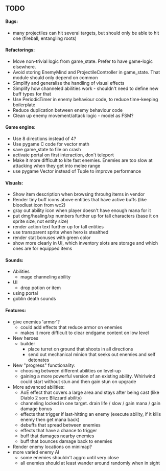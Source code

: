 ## TODO

#### Bugs:
* many projectiles can hit several targets, but should only be able to hit one (fireball, entangling roots)

#### Refactorings:
* Move non-trivial logic from game_state. Prefer to have game-logic elsewhere.
* Avoid storing EnemyMind and ProjectileController in game_state. That module should only depend on common
* Simplify and generalise the handling of visual effects
* Simplify how channeled abilities work - shouldn't need to define new buff types for that
* Use PeriodicTimer in enemy behaviour code, to reduce time-keeping boilerplate
* Reduce duplication between enemy behaviour code
* Clean up enemy movement/attack logic - model as FSM?

#### Game engine:
* Use 8 directions instead of 4?
* Use pygame C code for vector math
* save game_state to file on crash
* activate portal on first interaction, don't teleport
* Make it more difficult to kite fast enemies. Enemies are too slow at attacking when they get into melee range
* use pygame Vector instead of Tuple to improve performance

#### Visuals:
* Show item description when browsing throuhg items in vendor
* Render tiny buff icons above entities that have active buffs (like bloodlust icon from wc2)
* gray out ability icon when player doesn't have enough mana for it
* put dmg/healing/xp numbers further up for tall characters (base it on sprite size, not entity size)
* render action text further up for tall entities
* use transparent sprite when hero is stealthed
* render stat bonuses with green color
* show more clearly in UI, which inventory slots are storage and which ones are for equipped items

#### Sounds:
* Abilities
    * mage channeling ability
* UI
    * drop potion or item
* using portal
* goblin death sounds

#### Features:
* give enemies 'armor'?
    * could add effects that reduce armor on enemies
    * makes it more difficult to clear endgame content on low level
* New heroes
    * builder
        * place turret on ground that shoots in all directions
        * send out mechanical minion that seeks out enemies and self detonates
* New "progress" functionality:
    * choosing between different abilities on level-up
    * gaining a more powerful version of an existing ability. Whirlwind could start without stun and then gain stun on upgrade
* More advanced abilities:
    * AoE effect that covers a large area and stays after being cast (like Diablo 2 sorc Blizzard ability)
    * channeling locked in one target. drain life / slow / gain mana / gain damage bonus
    * effects that trigger if last-hitting an enemy (execute ability, if it kills enemy then get mana back)
    * debuffs that spread between enemies
    * effects that have a chance to trigger
    * buff that damages nearby enemies
    * buff that bounces damage back to enemies
* Render enemy locations on minimap?
* more varied enemy AI
    * some enemies shouldn't aggro until very close
    * all enemies should at least wander around randomly when in sight